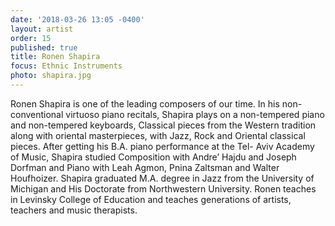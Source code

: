 ```yaml
---
date: '2018-03-26 13:05 -0400'
layout: artist
order: 15
published: true
title: Ronen Shapira
focus: Ethnic Instruments
photo: shapira.jpg
---
```

Ronen Shapira is one of the leading composers of our time. In his non-conventional virtuoso piano recitals, Shapira plays on a non-tempered piano and non-tempered keyboards, Classical pieces from the Western tradition along with oriental masterpieces, with Jazz, Rock and Oriental classical pieces. After getting his B.A. piano performance at the Tel- Aviv Academy of Music, Shapira studied Composition with Andre’ Hajdu and Joseph Dorfman and Piano with Leah Agmon, Pnina Zaltsman and Walter Houfhoizer. Shapira graduated M.A. degree in Jazz from the University of Michigan and His Doctorate from Northwestern University. Ronen teaches in Levinsky College of Education and teaches generations of artists, teachers and music therapists.
